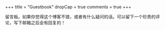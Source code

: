 +++
title = "Guestbook"
dropCap = true
comments = true
+++

留言板。如果你觉得这个博客不错，或者有什么疑问的话。可以留下一个珍贵的评论，写下邮箱之后会有回复的！